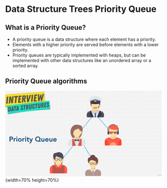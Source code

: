 # Data Structure Trees Priority Queue

## What is a Priority Queue?

- A priority queue is a data structure where each element has a priority.
- Elements with a higher priority are served before elements with a lower priority.
- Priority queues are typically implemented with heaps, but can be implemented with other data structures like an unordered array or a sorted array.

## Priority Queue algorithms

![Priority Queue algorithms](./src/priority_queue_algorithms.png){width=70% height=70%}
